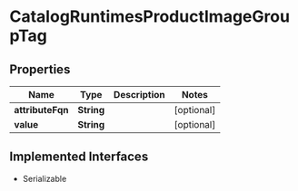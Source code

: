 

# CatalogRuntimesProductImageGroupTag


## Properties

| Name | Type | Description | Notes |
|------------ | ------------- | ------------- | -------------|
|**attributeFqn** | **String** |  |  [optional] |
|**value** | **String** |  |  [optional] |


## Implemented Interfaces

* Serializable


